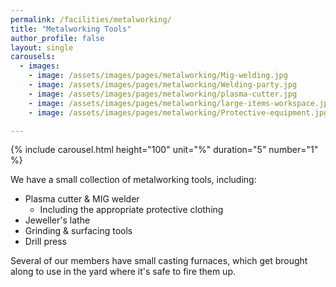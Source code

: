 ```yaml
---
permalink: /facilities/metalworking/
title: "Metalworking Tools"
author_profile: false
layout: single
carousels:
  - images: 
    - image: /assets/images/pages/metalworking/Mig-welding.jpg
    - image: /assets/images/pages/metalworking/Welding-party.jpg
    - image: /assets/images/pages/metalworking/plasma-cutter.jpg
    - image: /assets/images/pages/metalworking/large-items-workspace.jpg
    - image: /assets/images/pages/metalworking/Protective-equipment.jpg

---
```


{% include carousel.html height="100" unit="%" duration="5" number="1" %}

We have a small collection of metalworking tools, including:
- Plasma cutter & MIG welder
  - Including the appropriate protective clothing
- Jeweller's lathe
- Grinding & surfacing tools
- Drill press

Several of our members have small casting furnaces, which get brought 
along to use in the yard where it's safe to fire them up.
